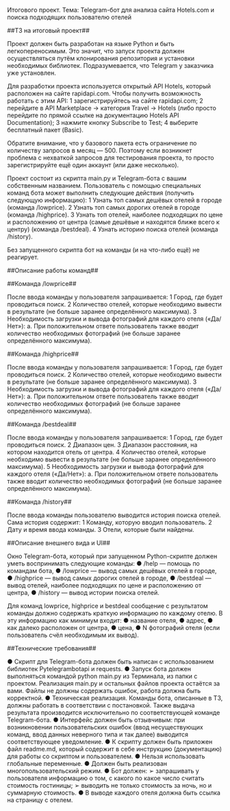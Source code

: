 Итогового проект.
Тема:
    Telegram-бот для анализа сайта Hotels.com и поиска подходящих пользователю отелей

##ТЗ на итоговый проект##

Проект должен быть разработан на языке Python и быть легкопереносимым. Это 
значит, что запуск проекта должен осуществляться путём клонирования репозитория и
установки необходимых библиотек. Подразумевается, что Telegram у заказчика уже
установлен.

Для разработки проекта используется открытый API Hotels, который расположен на
сайте rapidapi.com. Чтобы получить возможность работать с этим API:
1 зарегистрируйтесь на сайте rapidapi.com;
2 перейдите в API Marketplace → категория Travel → Hotels (либо просто
перейдите по прямой ссылке на документацию Hotels API Documentation);
3 нажмите кнопку Subscribe to Test;
4 выберите бесплатный пакет (Basic).

Обратите внимание, что у базового пакета есть ограничение по количеству запросов в
месяц — 500. Поэтому если возникнет проблема с нехваткой запросов для
тестирования проекта, то просто зарегистрируйте ещё один аккаунт (или даже
несколько).

Проект состоит из скрипта main.py и Telegram-бота с вашим собственным названием.
Пользователь с помощью специальных команд бота может выполнить следующие
действия (получить следующую информацию):
1 Узнать топ самых дешёвых отелей в городе (команда /lowprice).
2 Узнать топ самых дорогих отелей в городе (команда /highprice).
3 Узнать топ отелей, наиболее подходящих по цене и расположению от центра
  (самые дешёвые и находятся ближе всего к центру) (команда /bestdeal).
4 Узнать историю поиска отелей (команда /history).

Без запущенного скрипта бот на команды (и на что-либо ещё) не реагирует.

##Описание работы команд##

##Команда /lowprice##

После ввода команды у пользователя запрашивается:
1 Город, где будет проводиться поиск.
2 Количество отелей, которые необходимо вывести в результате (не больше
  заранее определённого максимума).
3 Необходимость загрузки и вывода фотографий для каждого отеля («Да/Нет»):
    a. При положительном ответе пользователь также вводит количество
    необходимых фотографий (не больше заранее определённого
    максимума).

##Команда /highprice##

После ввода команды у пользователя запрашивается:
1 Город, где будет проводиться поиск.
2 Количество отелей, которые необходимо вывести в результате (не больше
  заранее определённого максимума).
3 Необходимость загрузки и вывода фотографий для каждого отеля («Да/Нет»):
    a. При положительном ответе пользователь также вводит количество
    необходимых фотографий (не больше заранее определённого максимума).

##Команда /bestdeal##

После ввода команды у пользователя запрашивается:
1 Город, где будет проводиться поиск.
2 Диапазон цен.
3 Диапазон расстояния, на котором находится отель от центра.
4 Количество отелей, которые необходимо вывести в результате (не больше заранее определённого максимума).
5 Необходимость загрузки и вывода фотографий для каждого отеля («Да/Нет»):
    a. При положительном ответе пользователь также вводит количество
    необходимых фотографий (не больше заранее определённого максимума).

##Команда /history##

После ввода команды пользователю выводится история поиска отелей. Сама история
содержит:
1 Команду, которую вводил пользователь.
2 Дату и время ввода команды.
3 Отели, которые были найдены.

##Описание внешнего вида и UI##

Окно Telegram-бота, который при запущенном Python-скрипте должен уметь
воспринимать следующие команды:
    ● /help — помощь по командам бота,
    ● /lowprice — вывод самых дешёвых отелей в городе,
    ● /highprice — вывод самых дорогих отелей в городе,
    ● /bestdeal — вывод отелей, наиболее подходящих по цене и расположению от центра,
    ● /history — вывод истории поиска отелей.

Для команд lowprice, highprice и bestdeal сообщение с результатом команды должно
содержать краткую информацию по каждому отелю. В эту информацию как минимум
входит:
    ● название отеля,
    ● адрес,
    ● как далеко расположен от центра,
    ● цена,
    ● N фотографий отеля (если пользователь счёл необходимым их вывод).

##Технические требования##

● Скрипт для Telegram-бота должен быть написан с использованием библиотек Pytelegrambotapi и requests.
● Запуск бота должен выполняться командой python main.py из Терминала, из
  папки с проектом. Реализация main.py и остальных файлов проекта остаётся за
  вами. Файлы не должны содержать ошибок, работа должна быть корректной.
● Техническая реализация. Команды бота, описанные в ТЗ, должны работать в
  соответствии с постановкой. Также выдача результата производится
  исключительно по соответствующей команде Telegram-бота.
● Интерфейс должен быть отзывчивым: при возникновении пользовательских
  ошибок (ввод несуществующих команд, ввод данных неверного типа и так
  далее) выводится соответствующее уведомление.
● К скрипту должен быть приложен файл readme.md, который содержит в себе
  инструкцию (документацию) для работы со скриптом и пользователем.
● Нельзя использовать глобальные переменные.
● Должен быть реализован многопользовательский режим.
● Бот должен:
    ➢ запрашивать у пользователя информацию о том, с какого по какое число
    считать стоимость гостиницы;
    ➢ выводить не только стоимость за ночь, но и суммарную стоимость.
● В выводе каждого отеля должна быть ссылка на страницу с отелем.
